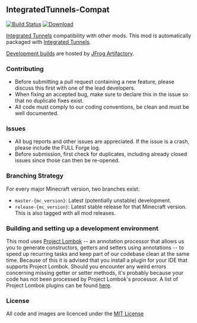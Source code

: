 ## IntegratedTunnels-Compat

[![Build Status](https://github.com/CyclopsMC/IntegratedTunnels-Compat/workflows/CI/badge.svg)](https://github.com/CyclopsMC/IntegratedTunnels-Compat/actions?query=workflow%3ACI)
[![Download](https://img.shields.io/maven-metadata/IntegratedTunnels-Compat/https/oss.jfrog.org/artifactory/simple/libs-release/org/cyclops/integratedtunnelscompat/IntegratedTunnels-Compat/maven-metadata.xml.svg) ](https://oss.jfrog.org/artifactory/simple/libs-release/org/cyclops/integratedtunnelscompat/IntegratedTunnels-Compat/)

[Integrated Tunnels](https://github.com/CyclopsMC/IntegratedTunnels) compatibility with other mods.
This mod is automatically packaged with [Integrated Tunnels](https://github.com/CyclopsMC/IntegratedTunnels).

[Development builds](https://oss.jfrog.org/artifactory/simple/libs-release/org/cyclops/integratedtunnelscompat/IntegratedTunnels-Compat/) are hosted by [JFrog Artifactory](https://www.jfrog.com/artifactory/).

### Contributing
* Before submitting a pull request containing a new feature, please discuss this first with one of the lead developers.
* When fixing an accepted bug, make sure to declare this in the issue so that no duplicate fixes exist.
* All code must comply to our coding conventions, be clean and must be well documented.

### Issues
* All bug reports and other issues are appreciated. If the issue is a crash, please include the FULL Forge log.
* Before submission, first check for duplicates, including already closed issues since those can then be re-opened.

### Branching Strategy

For every major Minecraft version, two branches exist:

* `master-{mc_version}`: Latest (potentially unstable) development.
* `release-{mc_version}`: Latest stable release for that Minecraft version. This is also tagged with all mod releases.

### Building and setting up a development environment

This mod uses [Project Lombok](http://projectlombok.org/) -- an annotation processor that allows us you to generate constructors, getters and setters using annotations -- to speed up recurring tasks and keep part of our codebase clean at the same time. Because of this it is advised that you install a plugin for your IDE that supports Project Lombok. Should you encounter any weird errors concerning missing getter or setter methods, it's probably because your code has not been processed by Project Lombok's processor. A list of Project Lombok plugins can be found [here](http://projectlombok.org/download.htm).

### License
All code and images are licenced under the [MIT License](https://github.com/CyclopsMC/IntegratedTunnels-Compat/blob/master-1.12/LICENSE.txt)
